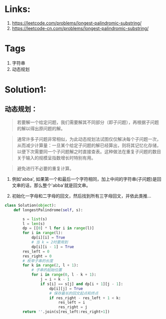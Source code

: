 # Links:
1. https://leetcode.com/problems/longest-palindromic-substring/
2. https://leetcode-cn.com/problems/longest-palindromic-substring/

# Tags
1. 字符串
2. 动态规划

# Solution1:
## 动态规划： 
> 若要解一个给定问题，我们需要解其不同部分（即子问题），再根据子问题的解以得出原问题的解。

> 通常许多子问题非常相似，为此动态规划法试图仅仅解决每个子问题一次，从而减少计算量：一旦某个给定子问题的解已经算出，则将其记忆化存储，以便下次需要同一个子问题解之时直接查表。这种做法在重复子问题的数目关于输入的规模呈指数增长时特别有用。

> 避免进行不必要的重复计算。

1. 例如'abba', 如果第一个和最后一个字符相同，加上中间的字符串(子问题)是回文串的话，那么整个'abba'就是回文串。

2. 初始化一字母和二字母的回文，然后找到所有三字母回文，并依此类推...

```python
class Solution(object):
    def longestPalindrome(self, s):

        s = list(s)
        l = len(s)
        dp = [[0] * l for i in range(l)]
        for i in range(l):
            dp[i][i] = True
            # 当 k = 2时要用到
            dp[i][i - 1] = True
        res_left = 0
        res_right = 0
        # 枚举子串的长度
        for k in range(2, l + 1):
            # 子串的起始位置
            for i in range(0, l - k + 1):
                j = i + k - 1
                if s[i] == s[j] and dp[i + 1][j - 1]:
                    dp[i][j] = True
                    # 保存最长的回文起点和终点
                    if res_right - res_left + 1 < k:
                        res_left = i 
                        res_right = j
        return ''.join(s[res_left:res_right+1])

```